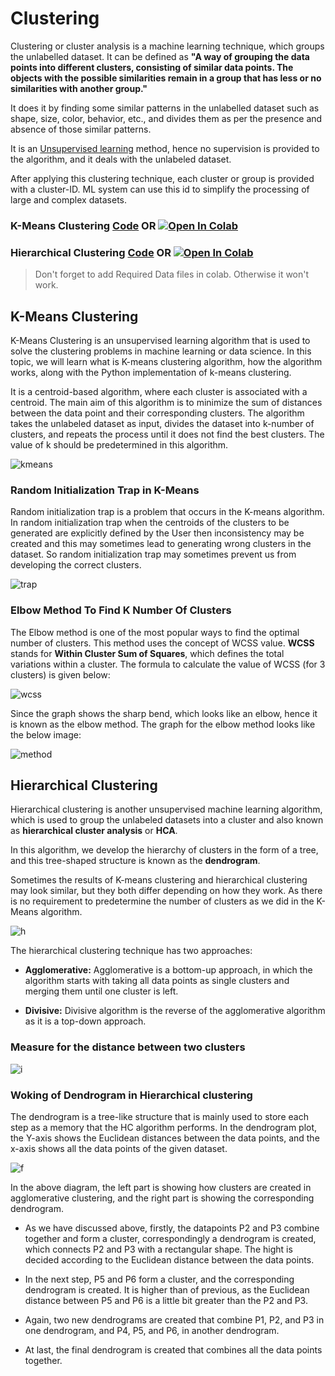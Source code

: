 # Clustering

Clustering or cluster analysis is a machine learning technique, which groups the unlabelled dataset. It can be defined as **"A way of grouping the data points into different clusters, consisting of similar data points. The objects with the possible similarities remain in a group that has less or no similarities with another group."**

It does it by finding some similar patterns in the unlabelled dataset such as shape, size, color, behavior, etc., and divides them as per the presence and absence of those similar patterns.

It is an [Unsupervised learning](https://en.wikipedia.org/wiki/Unsupervised_learning) method, hence no supervision is provided to the algorithm, and it deals with the unlabeled dataset.

After applying this clustering technique, each cluster or group is provided with a cluster-ID. ML system can use this id to simplify the processing of large and complex datasets.

### K-Means Clustering [Code](https://github.com/anupam215769/Clustering-ML/blob/main/K-Means%20Clustering/k_means_clustering.ipynb) OR <a href="https://colab.research.google.com/github/anupam215769/Clustering-ML/blob/main/K-Means%20Clustering/k_means_clustering.ipynb"><img src="https://colab.research.google.com/assets/colab-badge.svg" alt="Open In Colab"></a>

### Hierarchical Clustering [Code](https://github.com/anupam215769/Clustering-ML/blob/main/Hierarchical%20Clustering/hierarchical_clustering.ipynb) OR <a href="https://colab.research.google.com/github/anupam215769/Clustering-ML/blob/main/Hierarchical%20Clustering/hierarchical_clustering.ipynb"><img src="https://colab.research.google.com/assets/colab-badge.svg" alt="Open In Colab"></a>

> Don't forget to add Required Data files in colab. Otherwise it won't work.


## K-Means Clustering

K-Means Clustering is an unsupervised learning algorithm that is used to solve the clustering problems in machine learning or data science. In this topic, we will learn what is K-means clustering algorithm, how the algorithm works, along with the Python implementation of k-means clustering.

It is a centroid-based algorithm, where each cluster is associated with a centroid. The main aim of this algorithm is to minimize the sum of distances between the data point and their corresponding clusters.
The algorithm takes the unlabeled dataset as input, divides the dataset into k-number of clusters, and repeats the process until it does not find the best clusters. The value of k should be predetermined in this algorithm.

![kmeans](https://i.imgur.com/9l2R8Ck.png)

### Random Initialization Trap in K-Means

Random initialization trap is a problem that occurs in the K-means algorithm. In random initialization trap when the centroids of the clusters to be generated are explicitly defined by the User then inconsistency may be created and this may sometimes lead to generating wrong clusters in the dataset. So random initialization trap may sometimes prevent us from developing the correct clusters. 

![trap](https://i.imgur.com/UNvqxTw.jpg)


### Elbow Method To Find K Number Of Clusters

The Elbow method is one of the most popular ways to find the optimal number of clusters. This method uses the concept of WCSS value. **WCSS** stands for **Within Cluster Sum of Squares**, which defines the total variations within a cluster. The formula to calculate the value of WCSS (for 3 clusters) is given below:

![wcss](https://i.imgur.com/T2eyDAy.png)

Since the graph shows the sharp bend, which looks like an elbow, hence it is known as the elbow method. The graph for the elbow method looks like the below image:

![method](https://i.imgur.com/i78nH4n.png)


## Hierarchical Clustering

Hierarchical clustering is another unsupervised machine learning algorithm, which is used to group the unlabeled datasets into a cluster and also known as **hierarchical cluster analysis** or **HCA**.

In this algorithm, we develop the hierarchy of clusters in the form of a tree, and this tree-shaped structure is known as the **dendrogram**.

Sometimes the results of K-means clustering and hierarchical clustering may look similar, but they both differ depending on how they work. As there is no requirement to predetermine the number of clusters as we did in the K-Means algorithm.

![h](https://i.imgur.com/WNlHV9I.png)

The hierarchical clustering technique has two approaches:

- **Agglomerative:** Agglomerative is a bottom-up approach, in which the algorithm starts with taking all data points as single clusters and merging them until one cluster is left.

- **Divisive:** Divisive algorithm is the reverse of the agglomerative algorithm as it is a top-down approach.

### Measure for the distance between two clusters

![i](https://i.imgur.com/tLIbjQi.png)


### Woking of Dendrogram in Hierarchical clustering

The dendrogram is a tree-like structure that is mainly used to store each step as a memory that the HC algorithm performs. In the dendrogram plot, the Y-axis shows the Euclidean distances between the data points, and the x-axis shows all the data points of the given dataset.

![f](https://i.imgur.com/u9h18GM.jpg)

In the above diagram, the left part is showing how clusters are created in agglomerative clustering, and the right part is showing the corresponding dendrogram.

- As we have discussed above, firstly, the datapoints P2 and P3 combine together and form a cluster, correspondingly a dendrogram is created, which connects P2 and P3 with a rectangular shape. The hight is decided according to the Euclidean distance between the data points.

- In the next step, P5 and P6 form a cluster, and the corresponding dendrogram is created. It is higher than of previous, as the Euclidean distance between P5 and P6 is a little bit greater than the P2 and P3.

- Again, two new dendrograms are created that combine P1, P2, and P3 in one dendrogram, and P4, P5, and P6, in another dendrogram.

- At last, the final dendrogram is created that combines all the data points together.




